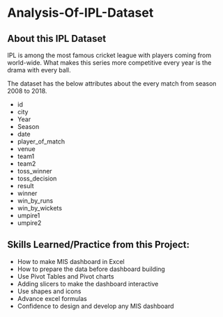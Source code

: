 # Analysis-Of-IPL-Dataset

## About this IPL Dataset

IPL is among the most famous cricket league with players coming from world-wide. What makes this series more competitive every year is the drama with every ball.

The dataset has the below attributes about the every match from season 2008 to 2018.

- id
- city
- Year
- Season
- date
- player_of_match
- venue
- team1
- team2
- toss_winner
- toss_decision
- result
- winner
- win_by_runs
- win_by_wickets
- umpire1
- umpire2

## Skills Learned/Practice from this Project:

- How to make MIS dashboard in Excel
- How to prepare the data before dashboard building
- Use Pivot Tables and Pivot charts
- Adding slicers to make the dashboard interactive
- Use shapes and icons
- Advance excel formulas
- Confidence to design and develop any MIS dashboard


